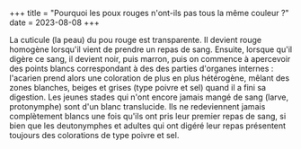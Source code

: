 +++
title = "Pourquoi les poux rouges n'ont-ils pas tous la même couleur ?"
date = 2023-08-08
+++

La cuticule (la peau) du pou rouge est transparente. Il devient rouge homogène lorsqu'il vient de prendre un repas de sang. Ensuite, lorsque qu'il digère ce sang, il devient noir, puis marron, puis on commence à apercevoir des points blancs correspondant à des des parties d'organes internes : l'acarien prend alors une coloration de plus en plus hétérogène, mêlant des zones blanches, beiges et grises (type poivre et sel) quand il a fini sa digestion. 
Les jeunes stades qui n'ont encore jamais mangé de sang (larve, protonymphe) sont d'un blanc translucide. Ils ne redeviennent jamais complètement blancs une fois qu'ils ont pris leur premier repas de sang, si bien que les deutonymphes et adultes qui ont digéré leur repas présentent toujours des colorations de type poivre et sel. 
